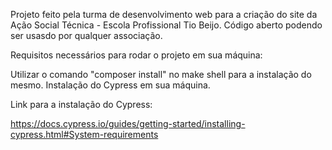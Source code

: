 Projeto feito pela turma de desenvolvimento web para a criação do site da Ação Social Técnica - Escola Profissional Tio Beijo. Código aberto podendo ser usasdo por qualquer associação.

Requisitos necessários para rodar o projeto em sua máquina:

Utilizar o comando "composer install" no make shell para a instalação do mesmo. Instalação do Cypress em sua máquina.

Link para a instalação do Cypress:

https://docs.cypress.io/guides/getting-started/installing-cypress.html#System-requirements
